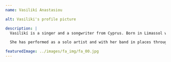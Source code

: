 ```yaml
---
name: Vasilikí Anastasiou

alt: Vasiliki's profile picture

description: |
  Vasilikí is a singer and a songwriter from Cyprus. Born in Limassol with roots in Kampos tis Tsakkistras, Famagusta (Cyprus) and Edessa (Northern Greece), she studied singing at the London College of Music (UK). Whilst studying in London she was influenced by the many different colours, cultures and sounds of the city. The experience instilled her with a nostalgia for her home country and she decided to form a band called “Amalgamation Project.” The band is a mixture of acoustic and electric sounds with folk and western melodies that express forgotten tales and contemporary woes. A key member in this band is guitarist, Ermis Michail who arranges the songs using a modern twist.

  She has performed as a solo artist and with her band in places throughout the world including: Hong Kong, Qatar, Italy, France, Cyprus and Greece, the United Kingdom, Turkey, Austria, Germany and Lebanon. Vasilikí’s love for polyphonic folk music prompted her to create the all-female a capella ‘Amalgamation’ choir. Samples of their work have travelled around the globe through Youtube with millions of views. The band and choir rarely perform together but they’ve put together their favourite songs for a Greek Fringe Fest exclusive. Vasilikí has a great love for the human voice and has recently founded the Cyprus Voice Centre, a platform for connecting voice professionals. She is an active performer and a coach in theatre productions and a lecturer at the European University of Cyprus.

featuredImage: ../images/fa_img/fa_00.jpg
---
```



